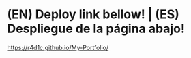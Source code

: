 # (EN) Deploy link bellow! | (ES) Despliegue de la página abajo!

https://r4d1c.github.io/My-Portfolio/

